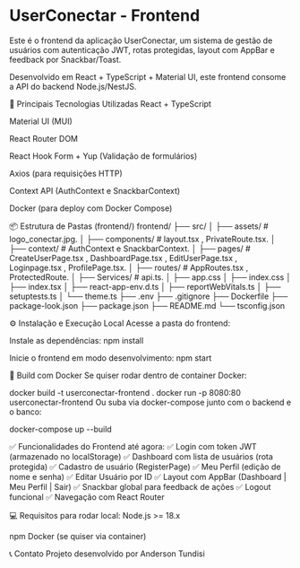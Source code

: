 # UserConectar - Frontend
Este é o frontend da aplicação UserConectar, um sistema de gestão de usuários com autenticação JWT, rotas protegidas, layout com AppBar e feedback por Snackbar/Toast.

Desenvolvido em React + TypeScript + Material UI, este frontend consome a API do backend Node.js/NestJS.

🚀 Principais Tecnologias Utilizadas
React + TypeScript

Material UI (MUI)

React Router DOM

React Hook Form + Yup (Validação de formulários)

Axios (para requisições HTTP)

Context API (AuthContext e SnackbarContext)

Docker (para deploy com Docker Compose)

📦 Estrutura de Pastas (frontend/)
frontend/
├── src/
│   ├── assets/                 # logo_conectar.jpg.
│   ├── components/             # layout.tsx , PrivateRoute.tsx.
│   ├── context/                # AuthContext e SnackbarContext.
│   ├── pages/                  # CreateUserPage.tsx , DashboardPage.tsx , EditUserPage.tsx , Loginpage.tsx , ProfilePage.tsx.
│   ├── routes/                 # AppRoutes.tsx , ProtectedRoute.
│   ├── Services/               # api.ts.
│   ├── app.css 
│   ├── index.css
│   ├── index.tsx
│   ├── react-app-env.d.ts
│   ├── reportWebVitals.ts
│   ├── setuptests.ts
│   └── theme.ts
├── .env
├── .gitignore
├── Dockerfile
├── package-look.json
├── package.json
├── README.md
└── tsconfig.json

⚙️ Instalação e Execução Local
Acesse a pasta do frontend:


Instale as dependências:
npm install

Inicie o frontend em modo desenvolvimento:
npm start

🐳 Build com Docker
Se quiser rodar dentro de container Docker:

docker build -t userconectar-frontend .
docker run -p 8080:80 userconectar-frontend
Ou suba via docker-compose junto com o backend e o banco:

docker-compose up --build

✅ Funcionalidades do Frontend até agora:
✅ Login com token JWT (armazenado no localStorage)
✅ Dashboard com lista de usuários (rota protegida)
✅ Cadastro de usuário (RegisterPage)
✅ Meu Perfil (edição de nome e senha)
✅ Editar Usuário por ID
✅ Layout com AppBar (Dashboard | Meu Perfil | Sair)
✅ Snackbar global para feedback de ações
✅ Logout funcional
✅ Navegação com React Router


💻 Requisitos para rodar local:
Node.js >= 18.x

npm Docker (se quiser via container)

📞 Contato
Projeto desenvolvido por Anderson Tundisi 